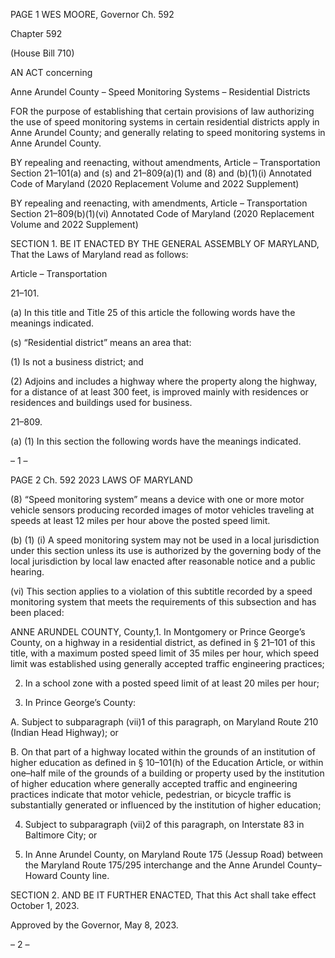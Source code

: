 PAGE 1
WES MOORE, Governor Ch. 592

Chapter 592

(House Bill 710)

AN ACT concerning

Anne Arundel County – Speed Monitoring Systems – Residential Districts

FOR the purpose of establishing that certain provisions of law authorizing the use of speed
monitoring systems in certain residential districts apply in Anne Arundel County;
and generally relating to speed monitoring systems in Anne Arundel County.

BY repealing and reenacting, without amendments,
Article – Transportation
Section 21–101(a) and (s) and 21–809(a)(1) and (8) and (b)(1)(i)
Annotated Code of Maryland
(2020 Replacement Volume and 2022 Supplement)

BY repealing and reenacting, with amendments,
Article – Transportation
Section 21–809(b)(1)(vi)
Annotated Code of Maryland
(2020 Replacement Volume and 2022 Supplement)

SECTION 1. BE IT ENACTED BY THE GENERAL ASSEMBLY OF MARYLAND,
That the Laws of Maryland read as follows:

Article – Transportation

21–101.

(a) In this title and Title 25 of this article the following words have the meanings
indicated.

(s) “Residential district” means an area that:

(1) Is not a business district; and

(2) Adjoins and includes a highway where the property along the highway,
for a distance of at least 300 feet, is improved mainly with residences or residences and
buildings used for business.

21–809.

(a) (1) In this section the following words have the meanings indicated.

– 1 –

PAGE 2
Ch. 592 2023 LAWS OF MARYLAND

(8) “Speed monitoring system” means a device with one or more motor
vehicle sensors producing recorded images of motor vehicles traveling at speeds at least 12
miles per hour above the posted speed limit.

(b) (1) (i) A speed monitoring system may not be used in a local jurisdiction
under this section unless its use is authorized by the governing body of the local jurisdiction
by local law enacted after reasonable notice and a public hearing.

(vi) This section applies to a violation of this subtitle recorded by a
speed monitoring system that meets the requirements of this subsection and has been
placed:

ANNE ARUNDEL COUNTY, County,1. In Montgomery or
Prince George’s County, on a highway in a residential district, as defined in § 21–101 of
this title, with a maximum posted speed limit of 35 miles per hour, which speed limit was
established using generally accepted traffic engineering practices;

2. In a school zone with a posted speed limit of at least 20
miles per hour;

3. In Prince George’s County:

A. Subject to subparagraph (vii)1 of this paragraph, on
Maryland Route 210 (Indian Head Highway); or

B. On that part of a highway located within the grounds of
an institution of higher education as defined in § 10–101(h) of the Education Article, or
within one–half mile of the grounds of a building or property used by the institution of
higher education where generally accepted traffic and engineering practices indicate that
motor vehicle, pedestrian, or bicycle traffic is substantially generated or influenced by the
institution of higher education;

4. Subject to subparagraph (vii)2 of this paragraph, on
Interstate 83 in Baltimore City; or

5. In Anne Arundel County, on Maryland Route 175 (Jessup
Road) between the Maryland Route 175/295 interchange and the Anne Arundel
County–Howard County line.

SECTION 2. AND BE IT FURTHER ENACTED, That this Act shall take effect
October 1, 2023.

Approved by the Governor, May 8, 2023.

– 2 –